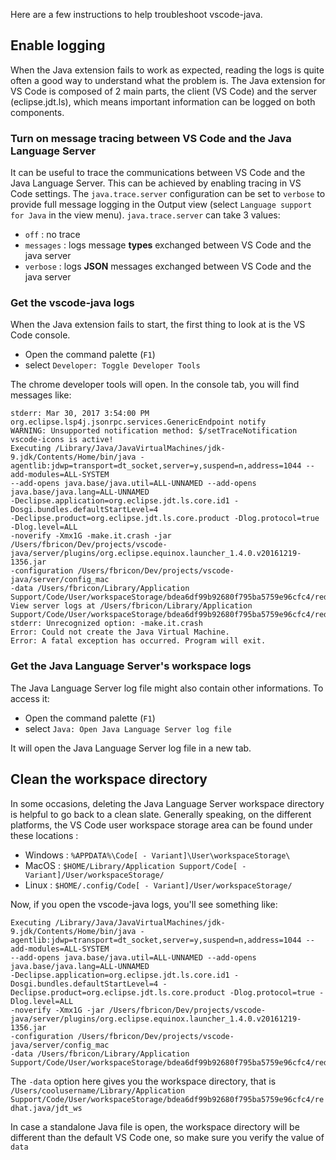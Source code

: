 Here are a few instructions to help troubleshoot vscode-java.

## Enable logging
When the Java extension fails to work as expected, reading the logs is quite often a good way to understand what the problem is. The Java extension for VS Code is composed of 2 main parts, the client (VS Code) and the server (eclipse.jdt.ls), which means important information can be logged on both components. 

### Turn on message tracing between VS Code and the Java Language Server

It can be useful to trace the communications between VS Code and the Java Language Server. This can be achieved by enabling tracing in VS Code settings. The `java.trace.server` configuration can be set to `verbose` to provide full message logging in the Output view (select `Language support for Java` in the view menu). `java.trace.server` can take 3 values:

- `off` : no trace
- `messages` : logs message **types** exchanged between VS Code and the java server
- `verbose` : logs **JSON** messages exchanged between VS Code and the java server

### Get the vscode-java logs
When the Java extension fails to start, the first thing to look at is the VS Code console. 

- Open the command palette (`F1`)
- select `Developer: Toggle Developer Tools`

The chrome developer tools will open. In the console tab, you will find messages like: 

```
stderr: Mar 30, 2017 3:54:00 PM org.eclipse.lsp4j.jsonrpc.services.GenericEndpoint notify
WARNING: Unsupported notification method: $/setTraceNotification
vscode-icons is active!
Executing /Library/Java/JavaVirtualMachines/jdk-9.jdk/Contents/Home/bin/java -agentlib:jdwp=transport=dt_socket,server=y,suspend=n,address=1044 --add-modules=ALL-SYSTEM 
--add-opens java.base/java.util=ALL-UNNAMED --add-opens java.base/java.lang=ALL-UNNAMED 
-Declipse.application=org.eclipse.jdt.ls.core.id1 -Dosgi.bundles.defaultStartLevel=4 
-Declipse.product=org.eclipse.jdt.ls.core.product -Dlog.protocol=true -Dlog.level=ALL 
-noverify -Xmx1G -make.it.crash -jar /Users/fbricon/Dev/projects/vscode-java/server/plugins/org.eclipse.equinox.launcher_1.4.0.v20161219-1356.jar 
-configuration /Users/fbricon/Dev/projects/vscode-java/server/config_mac 
-data /Users/fbricon/Library/Application Support/Code/User/workspaceStorage/bdea6df99b92680f795ba5759e96cfc4/redhat.java/jdt_ws
View server logs at /Users/fbricon/Library/Application Support/Code/User/workspaceStorage/bdea6df99b92680f795ba5759e96cfc4/redhat.java/jdt_ws/.metadata/plugins/.log
stderr: Unrecognized option: -make.it.crash
Error: Could not create the Java Virtual Machine.
Error: A fatal exception has occurred. Program will exit.
```

### Get the Java Language Server's workspace logs
The Java Language Server log file might also contain other informations. To access it:

- Open the command palette (`F1`)
- select `Java: Open Java Language Server log file` 

It will open the Java Language Server log file in a new tab.

## Clean the workspace directory
In some occasions, deleting the Java Language Server workspace directory is helpful to go back to a clean slate.
Generally speaking, on the different platforms, the VS Code user workspace storage area can be found under these locations :

- Windows : `%APPDATA%\Code[ - Variant]\User\workspaceStorage\`
- MacOS : `$HOME/Library/Application Support/Code[ - Variant]/User/workspaceStorage/`
- Linux : `$HOME/.config/Code[ - Variant]/User/workspaceStorage/`

Now, if you open the vscode-java logs, you'll see something like:

```
Executing /Library/Java/JavaVirtualMachines/jdk-9.jdk/Contents/Home/bin/java -agentlib:jdwp=transport=dt_socket,server=y,suspend=n,address=1044 --add-modules=ALL-SYSTEM 
--add-opens java.base/java.util=ALL-UNNAMED --add-opens java.base/java.lang=ALL-UNNAMED 
-Declipse.application=org.eclipse.jdt.ls.core.id1 -Dosgi.bundles.defaultStartLevel=4 -Declipse.product=org.eclipse.jdt.ls.core.product -Dlog.protocol=true -Dlog.level=ALL 
-noverify -Xmx1G -jar /Users/fbricon/Dev/projects/vscode-java/server/plugins/org.eclipse.equinox.launcher_1.4.0.v20161219-1356.jar 
-configuration /Users/fbricon/Dev/projects/vscode-java/server/config_mac 
-data /Users/fbricon/Library/Application Support/Code/User/workspaceStorage/bdea6df99b92680f795ba5759e96cfc4/redhat.java/jdt_ws
```

The `-data` option here gives you the workspace directory, that is `/Users/coolusername/Library/Application Support/Code/User/workspaceStorage/bdea6df99b92680f795ba5759e96cfc4/redhat.java/jdt_ws`

In case a standalone Java file is open, the workspace directory will be different than the default VS Code one, so make sure you verify the value of `data`



